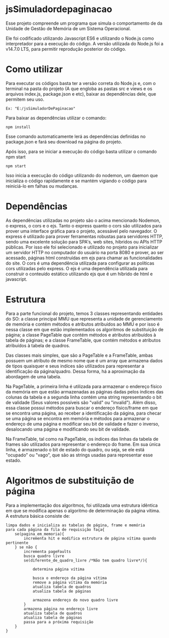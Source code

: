 # jsSimuladordepaginacao

Esse projeto compreende um programa que simula o comportamento de da Unidade de Gestão de Memória de um Sistema Operacional.

Ele foi codificado utilizando Javascript ES6 e utilizando o Node.js como interpretador para a execução do código.
A versão utilizada do Node.js foi a v14.7.0 LTS, para permitir reprodução posterior do código.

# Como utilizar

Para executar os códigos basta ter a versão correta do Node.js e, com o terminal na pasta do projeto (A que engloba as pastas src e views e os arquivos index.js, package.json e etc), baixar as dependências dele, que permitem seu uso.
```
Ex: "E:/jsSimuladorDePaginacao"
```

Para baixar as dependências utilizar o comando:

```
npm install
```

Esse comando automaticamente lerá as dependências definidas no package.json e fará seu download na página do projeto.

Após isso, para se iniciar a execução do código basta utilizar o comando npm start

```
npm start
```

Isso inicia a execução do código utilizando do nodemon, um daemon que inicializa o código rapidamente e se mantém vigiando o código para reiniciá-lo em falhas ou mudanças.
# Dependências

As dependências utilizadas no projeto são o acima mencionado Nodemon, o express, o cors e o ejs.
Tanto o express quanto o cors são utilizados para prover uma interface gráfica para o projeto, acessável pelo navegador. 
O express é utilizado para prover ferramentas robustas para servidores HTTP, sendo uma excelente solução para SPA's, web sites, hibridos ou APIs HTTP públicas.
Por isso ele foi selecionado e utilizado no projeto para inicializar um servidor HTTP no computador do usuário na porta 8080 e prover, ao ser acessado, páginas html construídas em ejs para chamar as funcionalidades do site.
O cors é uma dependência utilizada para configurar as políticas cors utilizadas pelo express.
O ejs é uma dependência utilizada para construir o conteuído estático utilizando ejs que é um híbrido de html e javascript.
# Estrutura

Para a parte funcional do projeto, temos 3 classes representando entidades do SO: a classe principal MMU que representa a unidade de gerenciamento de memória e contém métodos e atributos atribuídos ao MMU e por isso é nessa classe em que estão implementados os algoritmos de substituição de página; a classe PageTable que contém métodos e atributos atribuídos à tabela de páginas; e a classe FrameTable, que contém métodos e atributos atribuídos à tabela de quadros.

Das classes mais simples, que são a PageTable e a FrameTable, ambas possuem um atributo de mesmo nome que é um array que armazena dados de tipos quaisquer e seus indíces são utilizados para representar a identificação da página/quadro. Dessa forma, há a aproximação da abordagem de uma tabela.

Na PageTable, a primeira linha é utilizada para armazenar o endereço físico da memória em que estão armazenadas as páginas dadas pelos índices das colunas da tabela e a segunda linha contém uma string representando o bit de validade (Seus valores possíveis são "valid" ou "invalid").
Além disso, essa classe possui métodos para buscar o endereço físico/frame em que se encontra uma página, ao receber a identificação da página, para checar se uma página se encontra em memória e métodos para armazenar o endereço de uma página e modificar seu bit de validade e fazer o inverso, desalocando uma página e modificando seu bit de validade.

Na FrameTable, tal como na PageTable, os índices das linhas da tabela de frames são utilizados para representar o endereço do frame. Em sua única linha, é armazenado o bit de estado do quadro, ou seja, se ele está "ocupado" ou "vago", que são as strings usadas para representar esse estado.

# Algoritmos de substituição de página

Para a implementação dos algoritmos, foi utilizada uma estrutura idêntica em que se modifica apenas o algoritmo de determinação da página vítima.
A estrutura básica consiste de:
```
limpa dados e inicializa as tabelas de página, frame e memória
para cada página da fila de requisição faça{
    se(pagina_em_memoria){
        incrementa hit e modifica estrutura de página vítima quando pertinente
    } se não {
        incrementa pageFaults
        busca quadro livre
        se(diferente_de_quadro_livre /*Não tem quadro livre*/){

            determina página vítima
            
            busca o endereço da página vítima
            remove a página vítima da memória
            atualiza tabela de quadros
            atualiza tabela de páginas

            armazena endereço do novo quadro livre
        }
        armazena página no endereço livre
        atualiza tabela de quadros
        atualiza tabela de páginas
        passa para a próxima requisição
    }
}
```